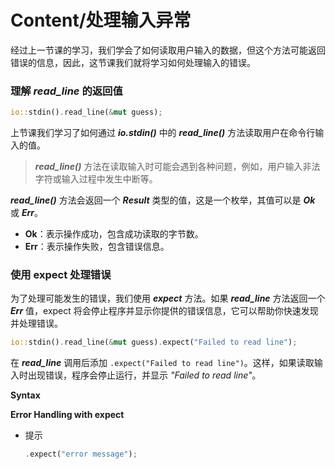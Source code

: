 # Content/**处理输入异常**

经过上一节课的学习，我们学会了如何读取用户输入的数据，但这个方法可能返回错误的信息，因此，这节课我们就将学习如何处理输入的错误。

### **理解** *read_line* **的返回值**

```rust
io::stdin().read_line(&mut guess);
```

上节课我们学习了如何通过 ***io.stdin()*** 中的 ***read_line()*** 方法读取用户在命令行输入的值。

> ***read_line()*** 方法在读取输入时可能会遇到各种问题，例如，用户输入非法字符或输入过程中发生中断等。
> 

 ***read_line()*** 方法会返回一个 ***Result*** 类型的值，这是一个枚举，其值可以是 ***Ok*** 或 ***Err***。

- **Ok**：表示操作成功，包含成功读取的字节数。
- **Err**：表示操作失败，包含错误信息。

### **使用** expect **处理错误**

为了处理可能发生的错误，我们使用 ***expect*** 方法。如果 ***read_line*** 方法返回一个 ***Err*** 值，expect 将会停止程序并显示你提供的错误信息，它可以帮助你快速发现并处理错误。

```rust
io::stdin().read_line(&mut guess).expect("Failed to read line");
```

在 ***read_line*** 调用后添加 `.expect("Failed to read line")`。这样，如果读取输入时出现错误，程序会停止运行，并显示 *"Failed to read line"*。

**Syntax**

**Error Handling with expect**

- 提示
    
    ```rust
    .expect("error message");
    ```